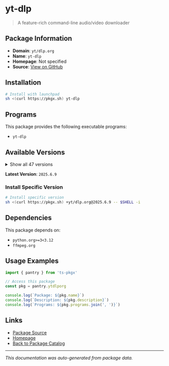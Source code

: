 # yt-dlp

> A feature-rich command-line audio/video downloader

## Package Information

- **Domain**: `yt/dlp.org`
- **Name**: `yt-dlp`
- **Homepage**: Not specified
- **Source**: [View on GitHub](https://github.com/pkgxdev/pantry/tree/main/projects/yt-dlp.org/package.yml)

## Installation

```bash
# Install with launchpad
sh <(curl https://pkgx.sh) yt-dlp
```

## Programs

This package provides the following executable programs:

- `yt-dlp`

## Available Versions

<details>
<summary>Show all 47 versions</summary>

- `2025.6.9`, `2025.5.22`, `2025.4.30`, `2025.3.31`, `2025.3.27`
- `2025.3.26`, `2025.3.25`, `2025.3.21`, `2025.2.19`, `2025.1.26`
- `2025.1.15`, `2025.1.12`, `2024.12.23`, `2024.12.13`, `2024.12.6`
- `2024.12.3`, `2024.11.18`, `2024.11.4`, `2024.10.22`, `2024.10.7`
- `2024.9.27`, `2024.8.6`, `2024.8.1`, `2024.7.25`, `2024.7.16`
- `2024.7.9`, `2024.7.8`, `2024.7.7`, `2024.7.2`, `2024.7.1`
- `2024.5.27`, `2024.5.26`, `2024.4.9`, `2024.3.10`, `2023.12.30`
- `2023.11.16`, `2023.11.14`, `2023.10.13`, `2023.10.7`, `2023.9.24`
- `2023.7.6`, `2023.6.22`, `2023.6.21`, `2023.3.4`, `2023.3.3`
- `2023.2.17`, `2023.1.6`

</details>

**Latest Version**: `2025.6.9`

### Install Specific Version

```bash
# Install specific version
sh <(curl https://pkgx.sh) +yt/dlp.org@2025.6.9 -- $SHELL -i
```

## Dependencies

This package depends on:

- `python.org>=3<3.12`
- `ffmpeg.org`

## Usage Examples

```typescript
import { pantry } from 'ts-pkgx'

// Access this package
const pkg = pantry.ytdlporg

console.log(`Package: ${pkg.name}`)
console.log(`Description: ${pkg.description}`)
console.log(`Programs: ${pkg.programs.join(', ')}`)
```

## Links

- [Package Source](https://github.com/pkgxdev/pantry/tree/main/projects/yt-dlp.org/package.yml)
- [Homepage](#)
- [Back to Package Catalog](../package-catalog.md)

---

*This documentation was auto-generated from package data.*
